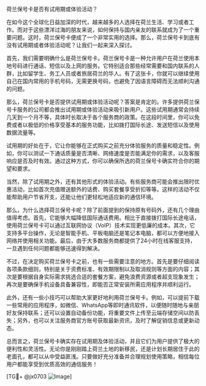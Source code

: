 荷兰保号卡是否有试用期或体验活动？

在如今这个全球化日益加深的时代，越来越多的人选择在荷兰生活、学习或者工作。而对于这些漂洋过海的朋友来说，如何保持与国内亲友的联系就成为了一个重要问题。这时，荷兰保号卡便成了一个非常实用的选择。那么，荷兰保号卡到底有没有试用期或者体验活动呢？让我们一起来深入探讨。

首先，我们需要明确什么是荷兰保号卡。荷兰保号卡是一种允许用户在荷兰使用本地号码进行通话、短信以及上网的服务。它特别适合那些经常需要和国内联系的人群，比如留学生、务工人员或者旅居荷兰的华人。有了这张卡，你就可以继续使用自己在国内常用的手机号码，无需更换号码，也避免了因语言障碍而无法顺利沟通的问题。

那么，荷兰保号卡是否提供试用期或体验活动呢？答案是肯定的。许多提供荷兰保号卡服务的公司都会推出试用期或体验活动来吸引新用户。这些试用期通常会持续几天到一个月不等，具体时长取决于各个服务商的政策。在这段时间里，你可以免费或者以极低的价格享受基本的服务功能，比如拨打国际长途、发送短信以及使用数据流量等。

试用期的好处在于，它让你能够在正式购买之前充分体验服务的质量和稳定性。例如，你可以测试一下通话质量是否清晰、网络速度是否能满足你的需求，以及客服响应是否及时有效。通过这种方式，你可以确保所选的荷兰保号卡确实符合你的期望和要求。

当然，除了试用期之外，还有其他形式的体验活动。有些服务商可能会推出限时优惠活动，比如首次充值赠送额外的话费、购买套餐享受折扣等等。这样的活动不仅能帮助用户节省开支，还能让他们更轻松地适应新的通信环境。

那么，为什么选择荷兰保号卡呢？除了前面提到的保持原有号码外，还有几个理由值得考虑。首先，它能够大幅降低国际通话费用。相比于直接拨打国际长途电话，使用荷兰保号卡可以通过互联网协议（VoIP）技术实现更低廉的成本。其次，它支持多平台操作，无论是智能手机、平板电脑还是笔记本电脑，都可以方便地接入网络并使用相关功能。最后，由于大多数服务商都提供了24小时在线客服支持，一旦遇到任何问题都能够迅速得到解决。

不过，在决定购买荷兰保号卡之前，也有一些需要注意的地方。首先是要仔细阅读各项条款细则，特别是关于资费标准、有效期限制以及取消规则等方面的内容；其次是要根据自身实际需求挑选合适的套餐方案，避免浪费资源或者超支现象发生；再次是要确保手机设备具备兼容性，即能否正常安装所需应用程序并顺利运行。

此外，还有一些小技巧可以帮助大家更好地利用荷兰保号卡。例如，可以提前下载一些常用的应用程序，如微信、WhatsApp等即时通讯软件，以便随时随地与亲朋好友保持联系；还可以设置自动备份功能，将重要文件上传至云端存储空间以防丢失；另外，也可以关注服务商官方账号获取最新资讯，及时了解促销信息或更新动态。

总而言之，荷兰保号卡确实存在试用期及体验活动，并且它们为用户提供了极大的便利性和灵活性。无论你是刚刚踏上荷兰土地的新移民，还是计划长期居住于此的老面孔，都可以从中受益匪浅。只要做好充分准备并合理规划使用策略，相信每位用户都能享受到优质高效的通信服务！

[TG💪+ @jx0703 ![Image](https://github.com/user-attachments/assets/dbca1d08-cadb-493c-b0ec-ad6f7a83f270)]